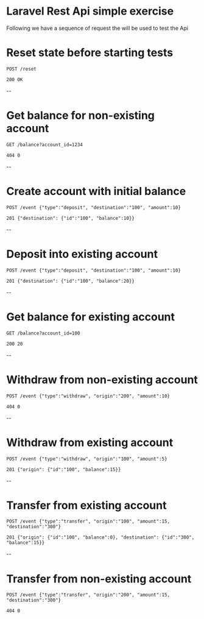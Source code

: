 # Laravel Rest Api simple exercise

Following we have a sequence of request the will be used to test the Api



# Reset state before starting tests

```
POST /reset

200 OK
```

--
# Get balance for non-existing account
```
GET /balance?account_id=1234

404 0
```

--
# Create account with initial balance
```
POST /event {"type":"deposit", "destination":"100", "amount":10}

201 {"destination": {"id":"100", "balance":10}}
```

--
# Deposit into existing account
```
POST /event {"type":"deposit", "destination":"100", "amount":10}

201 {"destination": {"id":"100", "balance":20}}
```

--
# Get balance for existing account
```
GET /balance?account_id=100

200 20
```
--
# Withdraw from non-existing account
```
POST /event {"type":"withdraw", "origin":"200", "amount":10}

404 0
```

--
# Withdraw from existing account
```
POST /event {"type":"withdraw", "origin":"100", "amount":5}

201 {"origin": {"id":"100", "balance":15}}
```
--
# Transfer from existing account
```
POST /event {"type":"transfer", "origin":"100", "amount":15, "destination":"300"}

201 {"origin": {"id":"100", "balance":0}, "destination": {"id":"300", "balance":15}}
```
--
# Transfer from non-existing account
```
POST /event {"type":"transfer", "origin":"200", "amount":15, "destination":"300"}

404 0
```
